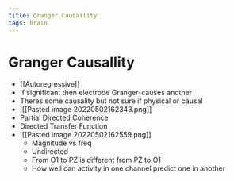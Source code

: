 ```yaml
---
title: Granger Causallity
tags: brain
---
```


# Granger Causallity
- [[Autoregressive]]
- If significant then electrode Granger-causes another 
- Theres some causality but not sure if physical or causal
- ![[Pasted image 20220502162343.png]]
- Partial Directed Coherence
- Directed Transfer Function
- ![[Pasted image 20220502162559.png]]
	- Magnitude vs freq
	- Undirected
	- From O1 to PZ is different from PZ to O1
	- How well can activity in one channel predict one in another






